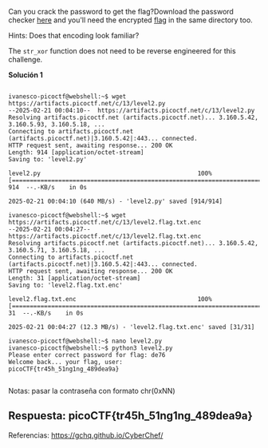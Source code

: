 
Can you crack the password to get the flag?Download the password checker [here](https://artifacts.picoctf.net/c/13/level2.py) and you'll need the encrypted [flag](https://artifacts.picoctf.net/c/13/level2.flag.txt.enc) in the same directory too.


Hints:
Does that encoding look familiar?

The `str_xor` function does not need to be reverse engineered for this challenge.




**Solución 1**

```

ivanesco-picoctf@webshell:~$ wget https://artifacts.picoctf.net/c/13/level2.py
--2025-02-21 00:04:10--  https://artifacts.picoctf.net/c/13/level2.py
Resolving artifacts.picoctf.net (artifacts.picoctf.net)... 3.160.5.42, 3.160.5.93, 3.160.5.18, ...
Connecting to artifacts.picoctf.net (artifacts.picoctf.net)|3.160.5.42|:443... connected.
HTTP request sent, awaiting response... 200 OK
Length: 914 [application/octet-stream]
Saving to: 'level2.py'

level2.py                                            100%[=====================================================================================================================>]     914  --.-KB/s    in 0s      

2025-02-21 00:04:10 (640 MB/s) - 'level2.py' saved [914/914]

ivanesco-picoctf@webshell:~$ wget https://artifacts.picoctf.net/c/13/level2.flag.txt.enc
--2025-02-21 00:04:27--  https://artifacts.picoctf.net/c/13/level2.flag.txt.enc
Resolving artifacts.picoctf.net (artifacts.picoctf.net)... 3.160.5.42, 3.160.5.71, 3.160.5.18, ...
Connecting to artifacts.picoctf.net (artifacts.picoctf.net)|3.160.5.42|:443... connected.
HTTP request sent, awaiting response... 200 OK
Length: 31 [application/octet-stream]
Saving to: 'level2.flag.txt.enc'

level2.flag.txt.enc                                  100%[=====================================================================================================================>]      31  --.-KB/s    in 0s      

2025-02-21 00:04:27 (12.3 MB/s) - 'level2.flag.txt.enc' saved [31/31]

ivanesco-picoctf@webshell:~$ nano level2.py
ivanesco-picoctf@webshell:~$ python3 level2.py 
Please enter correct password for flag: de76
Welcome back... your flag, user:
picoCTF{tr45h_51ng1ng_489dea9a}


```

Notas: pasar la contraseña con formato chr(0xNN) 

## Respuesta: **picoCTF{tr45h_51ng1ng_489dea9a}**


Referencias: https://gchq.github.io/CyberChef/